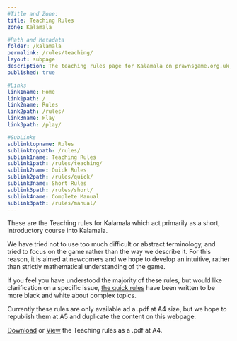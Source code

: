 ```yaml
---
#Title and Zone:
title: Teaching Rules
zone: Kalamala

#Path and Metadata
folder: /kalamala
permalink: /rules/teaching/
layout: subpage
description: The teaching rules page for Kalamala on prawnsgame.org.uk, where you can learn how to play the abstract strategy board game Kalamala. These rules are great for beginners who want to start playing and need to grasp the basics.
published: true

#Links
link1name: Home
link1path: /
link2name: Rules
link2path: /rules/
link3name: Play
link3path: /play/

#SubLinks
sublinktopname: Rules
sublinktoppath: /rules/
sublink1name: Teaching Rules
sublink1path: /rules/teaching/
sublink2name: Quick Rules
sublink2path: /rules/quick/
sublink3name: Short Rules
sublink3path: /rules/short/
sublink4name: Complete Manual
sublink3path: /rules/manual/
---
```


These are the Teaching rules for Kalamala which act primarily as a short, introductory course into Kalamala.

We have tried not to use too much difficult or abstract terminology, and tried to focus on the game rather than the way we describe it. For this reason, it is aimed at newcomers and we hope to develop an intuitive, rather than strictly mathematical understanding of the game.

If you feel you have understood the majority of these rules, but would like clarification on a specific issue, [the quick rules](/kalamala/rules/quick/) have been written to be more black and white about complex topics.

Currently these rules are only available ad a .pdf at A4 size, but we hope to republish them at A5 and duplicate the content on this webpage.

<a href="{{ site.baseurl }}/files/kalamala/teachingrulesA4.pdf" download="KalamalaRulesA4.pdf">Download</a> or <a href="{{ site.baseurl }}/files/kalamala/teachingrulesA4.pdf">View</a> the Teaching rules as a .pdf at A4.
